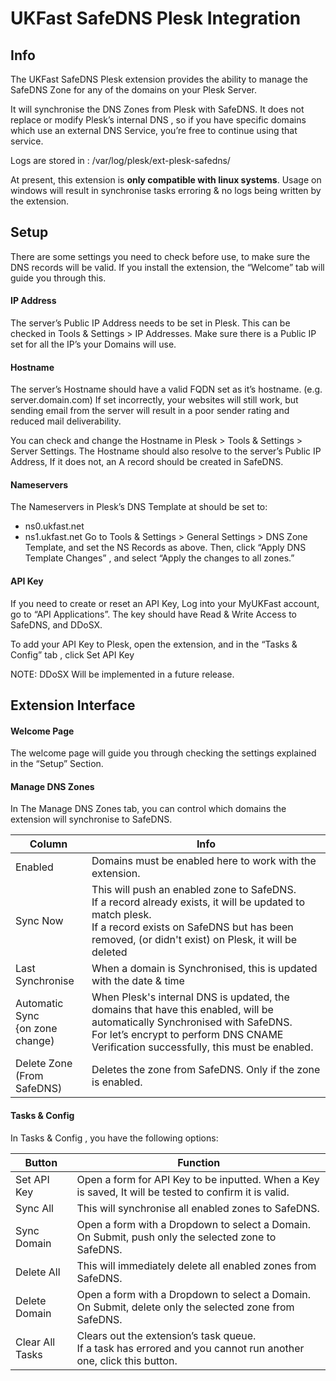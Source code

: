 
# UKFast SafeDNS Plesk Integration

## Info

The UKFast SafeDNS Plesk extension provides the ability to manage the SafeDNS Zone for any of the domains on your Plesk Server. 

It will synchronise the DNS Zones from Plesk with SafeDNS. 
It does not replace or modify Plesk’s internal DNS , so if you have specific domains which use an external DNS Service, you’re free to continue using that service.

Logs are stored in : /var/log/plesk/ext-plesk-safedns/

At present, this extension is **only compatible with linux systems**. 
Usage on windows will result in synchronise tasks erroring & no logs being written by the extension.

## Setup
There are some settings you need to check before use, to make sure the DNS records will be valid.
If you install the extension, the “Welcome” tab will guide you through this.

#### IP Address
The server’s Public IP Address needs to be set in Plesk.
This can be checked in Tools & Settings > IP Addresses. Make sure there is a Public 
IP set for all the IP’s your Domains will use.

#### Hostname
The server’s Hostname should have a valid FQDN set as it’s hostname. (e.g. server.domain.com)
If set incorrectly, your websites will still work, but sending email from the server will result in a poor sender rating and reduced mail deliverability.

You can check and change the Hostname in Plesk > Tools & Settings > Server Settings.
The Hostname should also resolve to the server’s Public IP Address, If it does not, an A record should be created in SafeDNS.


#### Nameservers
The Nameservers in Plesk’s DNS Template at should be set to: 
  - ns0.ukfast.net
  - ns1.ukfast.net
Go to Tools & Settings > General Settings > DNS Zone Template, and set the NS Records as above.
Then, click “Apply DNS Template Changes” , and select “Apply the changes to all zones.”

#### API Key

If you need to create or reset an API Key, Log into your MyUKFast account, go to “API Applications”.
The key should have Read & Write Access to SafeDNS, and DDoSX.

To add your API Key to Plesk, open the extension, and in the “Tasks & Config” tab , click Set API Key

NOTE: DDoSX Will be implemented in a future release.


## Extension Interface

#### Welcome Page
The welcome page will guide you through checking the settings explained in the “Setup” Section.

#### Manage DNS Zones
In The Manage DNS Zones tab, you can control which domains the extension will synchronise to SafeDNS.

| Column                               | Info                                                                                                                                                                                                                   |
|--------------------------------------|------------------------------------------------------------------------------------------------------------------------------------------------------------------------------------------------------------------------|
| Enabled                              | Domains must be enabled here to work with the extension.                                                                                                                                                               |
| Sync Now                             | This will push an enabled zone to SafeDNS. <br>If a record already exists, it will be updated to match plesk. <br>If a record exists on SafeDNS but has been removed, (or didn't exist) on Plesk, it will be deleted   |
| Last Synchronise                     | When a domain is Synchronised, this is updated with the date & time                                                                                                                                                    |                       
| Automatic Sync <br>{on zone change)  | When Plesk's internal DNS is updated, the domains that have this enabled, will be automatically Synchronised with SafeDNS. <br> For let’s encrypt to perform DNS CNAME Verification successfully, this must be enabled.| 
| Delete Zone <br>(From SafeDNS)       | Deletes the zone from SafeDNS. Only if the zone is enabled.                                                                                                                                                            |

#### Tasks & Config

In Tasks & Config , you have the following options:

| Button          | Function                                                                                                             |
|-----------------|----------------------------------------------------------------------------------------------------------------------|
| Set API Key     | Open a form for API Key to be inputted. When a Key is saved, It will be tested to confirm it is valid.               |
| Sync All        | This will synchronise all enabled zones to SafeDNS.                                                                  |
| Sync Domain     | Open a form with a Dropdown to select a Domain. <br>On Submit,  push only the selected zone to SafeDNS.              |
| Delete All      | This will immediately delete all enabled zones from SafeDNS.                                                         |
| Delete Domain   | Open a form with a Dropdown to select a Domain. <br>On Submit,  delete only the selected zone from SafeDNS.          |
| Clear All Tasks | Clears out the extension’s task queue. <br>If a task has errored and you cannot run another one, click this button.  |
